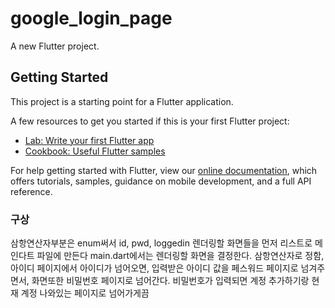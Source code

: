 # google_login_page

A new Flutter project.

## Getting Started

This project is a starting point for a Flutter application.

A few resources to get you started if this is your first Flutter project:

- [Lab: Write your first Flutter app](https://flutter.dev/docs/get-started/codelab)
- [Cookbook: Useful Flutter samples](https://flutter.dev/docs/cookbook)

For help getting started with Flutter, view our
[online documentation](https://flutter.dev/docs), which offers tutorials,
samples, guidance on mobile development, and a full API reference.


### 구상

삼항연산자부분은 enum써서 id, pwd, loggedin
렌더링할 화면들을 먼저 리스트로 메인다트 파일에 만든다
main.dart에서는 렌더링할 화면을 결정한다. 삼항연산자로 정함, 아이디 페이지에서 아이디가 넘어오면, 입력받은 아이디 값을 페스워드 페이지로 넘겨주면서, 화면또한 비밀번호 페이지로 넘어간다.
비밀번호가 입력되면 계정 추가하기랑 현재 계정 나와있는 페이지로 넘어가게끔
